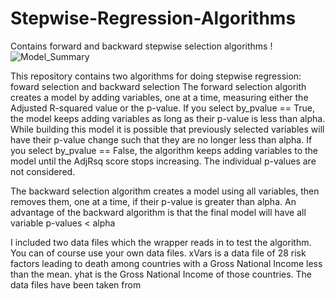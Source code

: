 # Stepwise-Regression-Algorithms
Contains forward and backward stepwise selection algorithms
!![Model_Summary](https://github.com/jeg-msba/Stepwise-Regression-Algorithms/assets/111711622/bb4c26a1-67e5-427e-853d-41961230eeb0)

This repository contains two algorithms for doing stepwise regression: foward selection and backward selection
The forward selection algorith creates a model by adding variables, one at a time, measuring either the Adjusted R-squared value or the p-value.
If you select by_pvalue == True, the model keeps adding variables as long as their p-value is less than alpha. While building this model 
it is possible that previously selected variables will have their p-value change such that they are no longer less than alpha. If you 
select by_pvalue == False, the algorithm keeps adding variables to the model until the AdjRsq score stops increasing. The individual
p-values are not considered.

The backward selection algorithm creates a model using all variables, then removes them, one at a time, if their p-value is greater than
alpha. An advantage of the backward algorithm is that the final model will have all variable p-values < alpha

I included two data files which the wrapper reads in to test the algorithm. You can of course use your own data files. xVars is a 
data file of 28 risk factors leading to death among countries with a Gross National Income less than the mean.
yhat is the Gross National Income of those countries. The data files have been taken from
